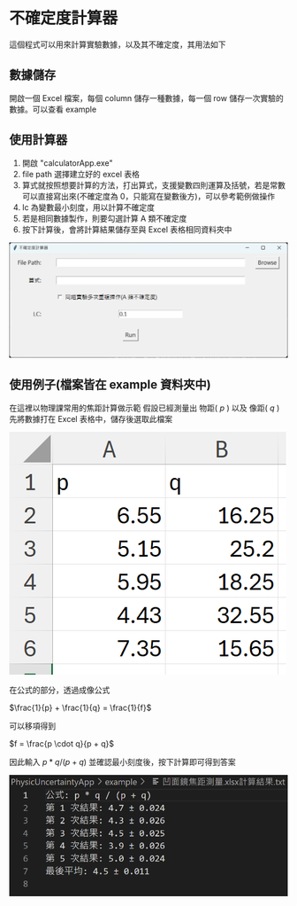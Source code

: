 # 不確定度計算器
這個程式可以用來計算實驗數據，以及其不確定度，其用法如下

## 數據儲存
開啟一個 Excel 檔案，每個 column 儲存一種數據，每一個 row 儲存一次實驗的數據。可以查看 example

## 使用計算器
1. 開啟 "calculatorApp.exe"
2. file path 選擇建立好的 excel 表格
3. 算式就按照想要計算的方法，打出算式，支援變數四則運算及括號，若是常數可以直接寫出來(不確定度為 0，只能寫在變數後方)，可以參考範例做操作
4. lc 為變數最小刻度，用以計算不確定度
5. 若是相同數據製作，則要勾選計算 A 類不確定度
6. 按下計算後，會將計算結果儲存至與 Excel 表格相同資料夾中
   
![alt text](./example/image1.png)

## 使用例子(檔案皆在 example 資料夾中)
在這裡以物理課常用的焦距計算做示範
假設已經測量出 物距( $p$ ) 以及 像距( $q$ )\
先將數據打在 Excel 表格中，儲存後選取此檔案

![alt text](.\example\image.png)

在公式的部分，透過成像公式

$\frac{1}{p} + \frac{1}{q} = \frac{1}{f}$

可以移項得到

$f = \frac{p \cdot q}{p + q}$

因此輸入 $p * q / (p + q)$ 並確認最小刻度後，按下計算即可得到答案

![alt text](./example/image2.png)